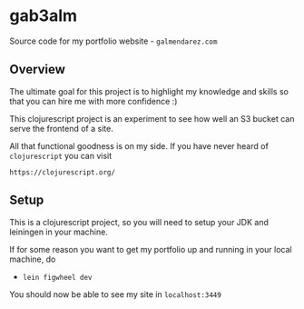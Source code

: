 # gab3alm

Source code for my portfolio website - `galmendarez.com`

## Overview

The ultimate goal for this project is to highlight my knowledge and skills so that you can hire me with more confidence :)

This clojurescript project is an experiment to see how well an S3 bucket can serve the frontend of a site.

All that functional goodness is on my side. If you have never heard of `clojurescript` you can visit 

`https://clojurescript.org/`

## Setup

This is a clojurescript project, so you will need to setup your JDK and leiningen in your machine.

If for some reason you want to get my portfolio up and running in your local machine, do
- `lein figwheel dev`

You should now be able to see my site in `localhost:3449`